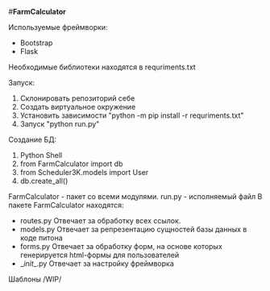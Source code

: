 #**FarmCalculator**

Используемые фреймворки:
-  Bootstrap
-  Flask

Необходимые библиотеки находятся в requriments.txt

Запуск:
1. Склонировать репозиторий себе
2. Создать виртуальное окружение
3. Установить зависимости "python -m pip install -r requriments.txt"
4. Запуск "python run.py"


Создание БД:
1. Python Shell
2. from FarmCalculator import db
3. from Scheduler3K.models import User
4. db.create_all()


FarmCalculator - пакет со всеми модулями.
run.py - исполняемый файл
В пакете FarmCalculator находятся:
- routes.py
  Отвечает за обработку всех ссылок.
- models.py
  Отвечает за репрезентацию сущностей базы данных в коде питона
- forms.py
  Отвечает за обработку форм, на основе которых генерируется html-формы для пользователей
- \__init__.py
  Отвечает за настройку фреймворка

Шаблоны
/WIP/
